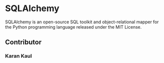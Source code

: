 # SQLAlchemy
SQLAlchemy is an open-source SQL toolkit and object-relational mapper for the Python programming language released under the MIT License.

## Contributor 
### Karan Kaul
